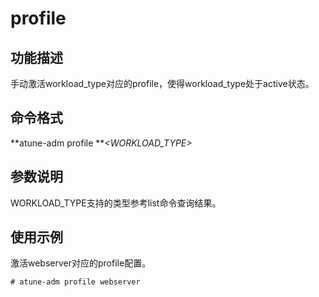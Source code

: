 # profile<a name="ZH-CN_TOPIC_0213225903"></a>

## 功能描述<a name="section124121426195015"></a>

手动激活workload\_type对应的profile，使得workload\_type处于active状态。

## 命令格式<a name="section1019897115110"></a>

**atune-adm profile **_<_WORKLOAD\_TYPE_\>_

## 参数说明<a name="section13406211624"></a>

WORKLOAD\_TYPE支持的类型参考list命令查询结果。

## 使用示例<a name="section5961238145111"></a>

激活webserver对应的profile配置。

```
# atune-adm profile webserver
```

